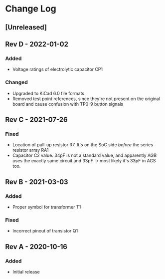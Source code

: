 # Change Log

## [Unreleased]

## Rev D - 2022-01-02

### Added

- Voltage ratings of electrolytic capacitor CP1

### Changed

- Upgraded to KiCad 6.0 file formats
- Removed test point references, since they're not present on
  the original board and cause confusion with TP0-9 button signals

## Rev C - 2021-07-26

### Fixed

- Location of pull-up resistor R7. It's on the SoC side *before* the series resistor array RA1
- Capacitor C2 value. 34pF is not a standard value, and apparently AGB uses the exactly same circuit and 33pF -> most likely it's 33pF in AGS too.

## Rev B - 2021-03-03

### Added

- Proper symbol for transformer T1

### Fixed

- Incorrect pinout of transistor Q1

## Rev A - 2020-10-16

### Added

- Initial release
